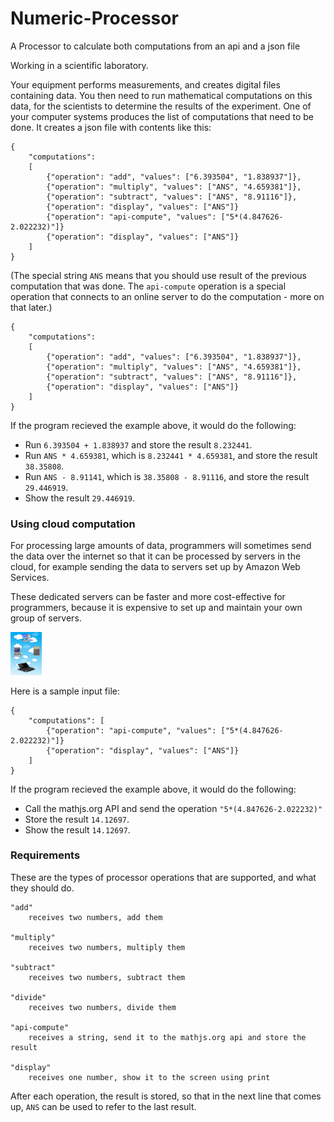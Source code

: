 # Numeric-Processor
A Processor to calculate both computations from an api and a json file

Working in a scientific laboratory.

Your equipment performs measurements, and creates digital files containing data. You then need to run mathematical computations on this data, for the scientists to determine the results of the experiment. One of your computer systems produces the list of computations that need to be done. It creates a json file with contents like this:

```
{
    "computations":
    [
        {"operation": "add", "values": ["6.393504", "1.838937"]},
        {"operation": "multiply", "values": ["ANS", "4.659381"]},
        {"operation": "subtract", "values": ["ANS", "8.91116"]},
        {"operation": "display", "values": ["ANS"]}
        {"operation": "api-compute", "values": ["5*(4.847626-2.022232)"]}
        {"operation": "display", "values": ["ANS"]}
    ]
}
```

(The special string `ANS` means that you should use result of the previous computation that was done. The `api-compute` operation is a special operation that connects to an online server to do the computation - more on that later.)

```
{
    "computations":
    [
        {"operation": "add", "values": ["6.393504", "1.838937"]},
        {"operation": "multiply", "values": ["ANS", "4.659381"]},
        {"operation": "subtract", "values": ["ANS", "8.91116"]},
        {"operation": "display", "values": ["ANS"]}
    ]
}
```

If the program recieved the example above, it would do the following:

- Run `6.393504 + 1.838937` and store the result `8.232441`.
- Run `ANS * 4.659381`, which is `8.232441 * 4.659381`, and store the result `38.35808`.
- Run `ANS - 8.91141`, which is `38.35808 - 8.91116`, and store the result `29.446919`.
- Show the result `29.446919`.

### Using cloud computation

For processing large amounts of data, programmers will sometimes send the data over the internet so that it can be processed by servers in the cloud, for example sending the data to servers set up by Amazon Web Services.

These dedicated servers can be faster and more cost-effective for programmers, because it is expensive to set up and maintain your own group of servers.


<img src="cloud.png" width="10%" height="10%" style="border:none, border-width: 0, border: 0; box-shadow: 0px 0px;" />

Here is a sample input file:

```
{
    "computations": [
        {"operation": "api-compute", "values": ["5*(4.847626-2.022232)"]}
        {"operation": "display", "values": ["ANS"]}
    ]
}

```

If the program recieved the example above, it would do the following:

- Call the mathjs.org API and send the operation `"5*(4.847626-2.022232)"`
- Store the result `14.12697`.
- Show the result `14.12697`.

### Requirements

These are the types of processor operations that are supported, and what they should do.

```
"add"
    receives two numbers, add them

"multiply"
    receives two numbers, multiply them

"subtract"
    receives two numbers, subtract them

"divide"
    receives two numbers, divide them

"api-compute"
    receives a string, send it to the mathjs.org api and store the result

"display"
    receives one number, show it to the screen using print
```

After each operation, the result is stored, so that in the next line that comes up, `ANS` can be used to refer to the last result.